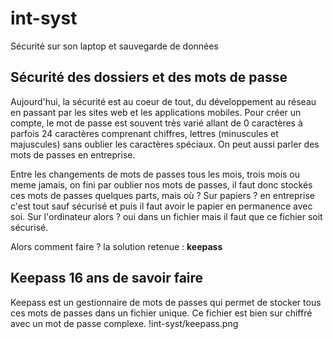 # int-syst
Sécurité sur son laptop et sauvegarde de données

## Sécurité des dossiers et des mots de passe

Aujourd'hui, la sécurité est au coeur de tout, du développement au réseau en passant par les sites web et les applications mobiles. Pour créer un compte, le mot de passe est souvent très varié allant de 0 caractères à parfois 24 caractères comprenant chiffres, lettres (minuscules et majuscules) sans oublier les caractères spéciaux.
On peut aussi parler des mots de passes en entreprise.

Entre les changements de mots de passes tous les mois, trois mois ou meme jamais, on fini par oublier nos mots de passes, il faut donc stockés ces mots de passes quelques parts, mais où ?
Sur papiers ? en entreprise c'est tout sauf sécurisé et puis il faut avoir le papier en permanence avec soi.
Sur l'ordinateur alors ? oui dans un fichier mais il faut que ce fichier soit sécurisé.

Alors comment faire ? la solution retenue : **keepass**

## Keepass 16 ans de savoir faire

Keepass est un gestionnaire de mots de passes qui permet de stocker tous ces mots de passes dans un fichier unique. Ce fichier est bien sur chiffré avec un mot de passe complexe.
!int-syst/keepass.png

